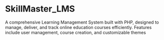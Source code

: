 # SkillMaster_LMS
A comprehensive Learning Management System built with PHP, designed to manage, deliver, and track online education courses efficiently. Features include user management, course creation, and customizable themes
 
